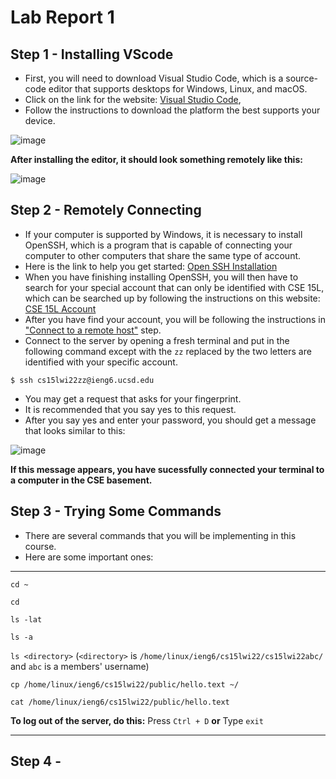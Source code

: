 # Lab Report 1

## Step 1 - Installing VScode
- First, you will need to download Visual Studio Code, which is a source-code editor that supports desktops for Windows, Linux, 
and macOS. 
- Click on the link for the website: [Visual Studio Code](https://code.visualstudio.com/), 
- Follow the instructions to download the platform the best supports your device.   

![image](https://user-images.githubusercontent.com/97646041/149450264-811437ec-c696-47fd-99eb-125d8a5ffefb.png)

**After installing the editor, it should look something remotely like this:**

![image](https://user-images.githubusercontent.com/97646041/149451401-701cce99-1cb9-4df2-bf17-56c8f0d60642.png)

## Step 2 - Remotely Connecting 
- If your computer is supported by Windows, it is necessary to install OpenSSH, which is a program that is capable of connecting your computer
to other computers that share the same type of account. 
- Here is the link to help you get started: [Open SSH Installation](https://docs.microsoft.com/en-us/windows-server/administration/openssh/openssh_install_firstuse) 
- When you have finishing installing OpenSSH, you will then have to search for your special account that can only be identified with CSE 15L, 
which can be searched up by following the instructions on this website: [CSE 15L Account](https://sdacs.ucsd.edu/~icc/index.php)
- After you have find your account, you will be following the instructions in ["Connect to a remote host"](https://code.visualstudio.com/docs/remote/ssh#_connect-to-a-remote-host) step.
- Connect to the server by opening a fresh terminal and put in the following command except with the `zz` replaced by the two letters are identified with your specific account. 

`$ ssh cs15lwi22zz@ieng6.ucsd.edu`

- You may get a request that asks for your fingerprint. 
- It is recommended that you say yes to this request.
- After you say yes and enter your password, you should get a message that looks similar to this:

![image](https://user-images.githubusercontent.com/97646041/149467878-c3d57109-9a8c-4e85-a900-d5cd66a59810.png)

**If this message appears, you have sucessfully connected your terminal to a computer in the CSE basement.**

## Step 3 - Trying Some Commands
- There are several commands that you will be implementing in this course. 
- Here are some important ones:
---
`cd ~`

`cd`

`ls -lat`

`ls -a`

`ls <directory>` (`<directory>` is `/home/linux/ieng6/cs15lwi22/cs15lwi22abc/` and `abc` is a members' username)

`cp /home/linux/ieng6/cs15lwi22/public/hello.text ~/`

`cat /home/linux/ieng6/cs15lwi22/public/hello.text`

**To log out of the server, do this:**
Press `Ctrl + D` **or**
Type `exit`

---

## Step 4 - 


